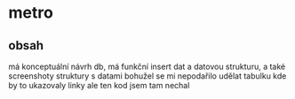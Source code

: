 # metro
## obsah
má konceptuální návrh db, má funkční insert dat a datovou strukturu, a také screenshoty struktury s datami
bohužel se mi nepodařilo udělat tabulku kde by to ukazovaly linky ale ten kod jsem tam nechal
